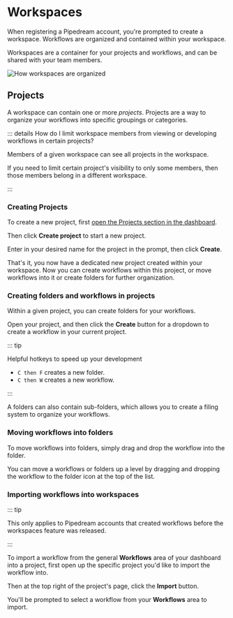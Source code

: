 # Workspaces

When registering a Pipedream account, you're prompted to create a workspace. Workflows are organized and contained within your workspace.

Workspaces are a container for your projects and workflows, and can be shared with your team members.

<div class="flex justify-center">
  <img src="https://res.cloudinary.com/pipedreamin/image/upload/v1674143831/docs/New_Project_5_zep4ii.png" alt="How workspaces are organized" />
</div>

## Projects

A workspace can contain one or more _projects_. Projects are a way to organize your workflows into specific groupings or categories.

::: details How do I limit workspace members from viewing or developing workflows in certain projects?

Members of a given workspace can see all projects in the workspace. 

If you need to limit certain project's visibility to only some members, then those members belong in a different workspace.

:::

### Creating Projects

To create a new project, first [open the Projects section in the dashboard](https://pipedream.com/projects).

Then click **Create project** to start a new project.

Enter in your desired name for the project in the prompt, then click **Create**.

That's it, you now have a dedicated new project created within your workspace. Now you can create workflows within this project, or move workflows into it or create folders for further organization.

### Creating folders and workflows in projects

Within a given project, you can create folders for your workflows.

Open your project, and then click the **Create** button for a dropdown to create a workflow in your current project.

::: tip

Helpful hotkeys to speed up your development

* `C then F` creates a new folder.
* `C then W` creates a new workflow.

:::


A folders can also contain sub-folders, which allows you to create a filing system to organize your workflows.

### Moving workflows into folders

To move workflows into folders, simply drag and drop the workflow into the folder.

You can move a workflows or folders up a level by dragging and dropping the workflow to the folder icon at the top of the list.



### Importing workflows into workspaces

::: tip

This only applies to Pipedream accounts that created workflows before the workspaces feature was released.

:::

To import a workflow from the general **Workflows** area of your dashboard into a project, first open up the specific project you'd like to import the workflow into.

Then at the top right of the project's page, click the **Import** button.

You'll be prompted to select a workflow from your **Workflows** area to import.
